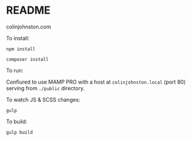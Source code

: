 # README #

colinjohnston.com

To install:

`npm install`

`composer install`

To run:

Confiured to use MAMP PRO with a host at `colinjohnston.local` (port 80) serving from `./public` directory.

To watch JS & SCSS changes:

`gulp`

To build: 

`gulp build`

